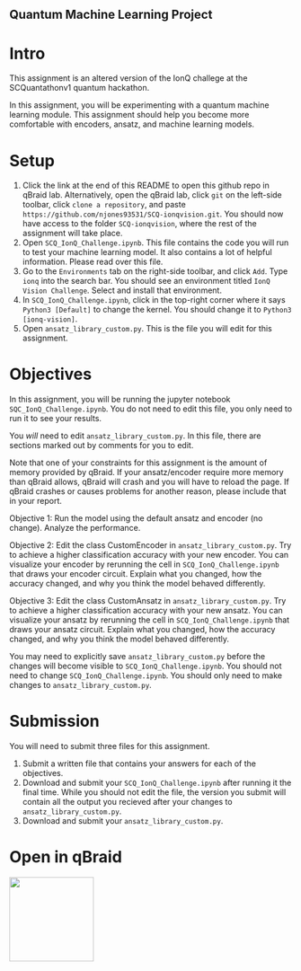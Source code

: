 ## Quantum Machine Learning Project
# Intro 
This assignment is an altered version of the IonQ challege at the SCQuantathonv1 quantum hackathon. 

In this assignment, you will be experimenting with a quantum machine learning module. This assignment should help you become more comfortable with encoders, ansatz, and machine learning models. 

# Setup
1. Click the link at the end of this README to open this github repo in qBraid lab. Alternatively, open the qBraid lab, click `git` on the left-side toolbar, click `clone a repository`, and paste `https://github.com/njones93531/SCQ-ionqvision.git`. You should now have access to the folder `SCQ-ionqvision`, where the rest of the assignment will take place.
2. Open `SCQ_IonQ_Challenge.ipynb`. This file contains the code you will run to test your machine learning model. It also contains a lot of helpful information. Please read over this file. 
3. Go to the `Environments` tab on the right-side toolbar, and click `Add`. Type `ionq` into the search bar. You should see an environment titled `IonQ Vision Challenge`. Select and install that environment. 
4. In `SCQ_IonQ_Challenge.ipynb`, click in the top-right corner where it says `Python3 [Default]` to change the kernel. You should change it to `Python3 [ionq-vision]`. 
5. Open `ansatz_library_custom.py`. This is the file you will edit for this assignment. 


# Objectives
In this assignment, you will be running the jupyter notebook `SQC_IonQ_Challenge.ipynb`. You do not need to edit this file, you only need to run it to see your results. 

You *will* need to edit `ansatz_library_custom.py`. In this file, there are sections marked out by comments for you to edit. 

Note that one of your constraints for this assignment is the amount of memory provided by qBraid. If your ansatz/encoder require more memory than qBraid allows, qBraid will crash and you will have to reload the page. If qBraid crashes or causes problems for another reason, please include that in your report.  

Objective 1: Run the model using the default ansatz and encoder (no change). Analyze the performance. 

Objective 2: Edit the class CustomEncoder in `ansatz_library_custom.py`. Try to achieve a higher classification accuracy with your new encoder. You can visualize your encoder by rerunning the cell in `SCQ_IonQ_Challenge.ipynb` that draws your encoder circuit. Explain what you changed, how the accuracy changed, and why you think the model behaved differently.

Objective 3: Edit the class CustomAnsatz in `ansatz_library_custom.py`. Try to achieve a higher classification accuracy with your new ansatz. You can visualize your ansatz by rerunning the cell in `SCQ_IonQ_Challenge.ipynb` that draws your ansatz circuit. Explain what you changed, how the accuracy changed, and why you think the model behaved differently.

You may need to explicitly save `ansatz_library_custom.py` before the changes will become visible to `SCQ_IonQ_Challenge.ipynb`. You should not need to change `SCQ_IonQ_Challenge.ipynb`. You should only need to make changes to `ansatz_library_custom.py`. 

# Submission
You will need to submit three files for this assignment. 
1. Submit a written file that contains your answers for each of the objectives. 
2. Download and submit your `SCQ_IonQ_Challenge.ipynb` after running it the final time. While you should not edit the file, the version you submit will contain all the output you recieved after your changes to `ansatz_library_custom.py`.
3. Download and submit your `ansatz_library_custom.py`. 

# Open in qBraid
[<img src="https://qbraid-static.s3.amazonaws.com/logos/Launch_on_qBraid_white.png" width="150">](https://account.qbraid.com?gitHubUrl=https://github.com/njones93531/SCQ-ionqvision)
